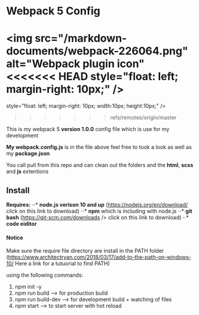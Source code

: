 # Webpack 5 Config

<img src="/markdown-documents/webpack-226064.png"
alt="Webpack plugin icon"
<<<<<<< HEAD
style="float: left; margin-right: 10px;" />
=======
style="float: left; margin-right: 10px; width:10px; height:10px;" />
>>>>>>> refs/remotes/origin/master

This is my webpack 5 **version 1.0.0** config file which is use for my development

**My webpack.config.js** is in the file above feel free to took a look as well as my **package.json**

You call pull from this repo and can clean out the folders and the **html**, **scss** and **js** extentions

## Install

**Requires:**
⋅⋅\* **node.js verison 10 and up** (<https://nodejs.org/en/download/> click on this link to download)
⋅⋅\* **npm** which is including with node.js
⋅⋅\* **git bash** (<https://git-scm.com/downloads> /> click on this link to download)
⋅⋅\* **code eiditor**

#### Notice

Make sure the require file directory are install in the PATH folder (<https://www.architectryan.com/2018/03/17/add-to-the-path-on-windows-10/> Here a link for a tutuorial to find PATH)

using the following commands:

1. npm init -y
2. npm run build --> for production build
3. npm run build-dev --> for development build + watching of files
4. npm start --> to start server with hot reload
